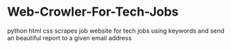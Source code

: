 # Web-Crowler-For-Tech-Jobs
python html css scrapes job website for tech jobs using keywords and send an beautiful report to a given email address

